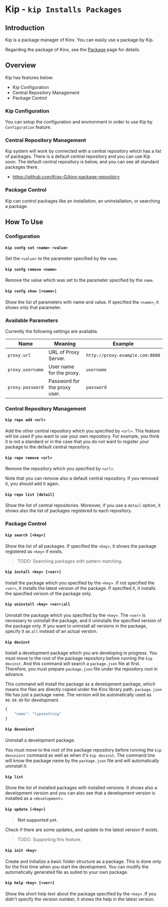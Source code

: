 # Kip - `kip Installs Packages`

## Introduction

Kip is a package manager of Kinx.
You can easily use a package by Kip.

Regarding the package of Kinx, see the [Package](Package.md) page for details.

## Overview

Kip has features below.

* Kip Configuration
* Central Repository Management
* Package Control

### Kip Configuration

You can setup the configuration and environment in order to use Kip by `Configuration` feature.

### Central Repository Management

Kip system will work by connected with a central repository which has a list of packages.
There is a default central repository and you can use Kip soon.
The default central repository is below, and you can see all standard packages there.

* https://github.com/Kray-G/kinx-package-repository

### Package Control

Kip can control packages like an installation, an uninstallation, or searching a package.

## How To Use

### Configuration

#### `kip confg set <name> <value>`

Set the `<value>` to the parameter specified by the `name`.

#### `kip confg remove <name>`

Remove the value which was set to the parameter specified by the `name`.

#### `kip confg show [<name>]`

Show the list of parameters with name and value.
If specified the `<name>`, it shows only that parameter.

### Available Parameters

Currently the following settings are available.

|       Name       |           Meaning            |             Example             |
| ---------------- | ---------------------------- | ------------------------------- |
| `proxy.url`      | URL of Proxy Server.         | `http://proxy.example.com:8080` |
| `proxy.username` | User name for the proxy.     | `username`                      |
| `proxy.password` | Password for the proxy user. | `password`                      |

### Central Repository Management

#### `kip repo add <url>`

Add the other central repository which you specified by `<url>`.
This feature will be used if you want to use your own repository.
For example, you think it is not a standard or in the case that you do not want to register your package to the default central repository.

#### `kip repo remove <url>`

Remove the repository which you specified by `<url>`.

Note that you can remove also a default central repository.
If you removed it, you should add it again.

#### `kip repo list [detail]`

Show the list of central repositories.
Moreover, if you use a `detail` option, it shows also the list of packages registered to each repository.

### Package Control

#### `kip search [<key>]`

Show the list of all packages.
If specified the `<key>`, it shows the package registered as `<key>` if exists.

> TODO: Searching packages with pattern matching.

#### `kip install <key> [<ver>]`

Install the package which you specified by the `<key>`.
If not specified the `<ver>`, it installs the latest version of the package.
If specified it, it installs the specified version of the package only.

#### `kip uninstall <key> <ver>|all`

Unnstall the package which you specified by the `<key>`.
The `<ver>` is necessary to uninstall the package, and it uninstalls the specified version of the package only.
If you want to uninstall all versions in the package, specify it as `all` instead of an actual version.

#### `kip devinst`

Install a development package which you are developing in progress.
You must move to the root of the package repository before running the `kip devinst`.
And this command will search a `package.json` file at first.
Therefore, you must prepare `package.json` file under the repository root in advance.

This command will install the package as a development package, which means the files are directly copied under the Kinx library path.
`package.json` file has just a package name.
The version will be automatically used as `99.99.99` for development.

```javascript
{
    "name": "typesetting"
}
```

#### `kip devuninst`

Uninstall a development package.

You must move to the root of the package repository before running the `kip devuninst` command as well as when it's `kip devinst`.
The command line will know the package name by the `package.json` file and will automatically uninstall it.

#### `kip list`

Show the list of installed packages with installed versions.
It shows also a development version and you can also see that a development version is installed as a `<development>`.

#### `kip update [<key>]`

> **Not supported yet.**

Check if there are some updates, and update to the latest version if exists.

> TODO: Supporting this feature.

#### `kip init <key>`

Create and initialize a basic folder structure as a package.
This is done only for the first time when you start the development.
You can modify the automatically generated file as suited to your own package.

#### `kip help <key> [<ver>]`

Show the short help text about the package specified by the `<key>`.
If you didn't specify the version number, it shows the help in the latest version.

